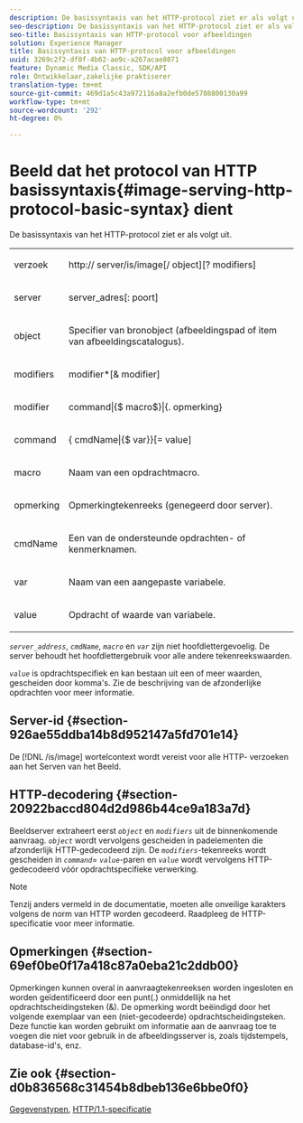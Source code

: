 ```yaml
---
description: De basissyntaxis van het HTTP-protocol ziet er als volgt uit.
seo-description: De basissyntaxis van het HTTP-protocol ziet er als volgt uit.
seo-title: Basissyntaxis van HTTP-protocol voor afbeeldingen
solution: Experience Manager
title: Basissyntaxis van HTTP-protocol voor afbeeldingen
uuid: 3269c2f2-df0f-4b62-ae9c-a267acae8071
feature: Dynamic Media Classic, SDK/API
role: Ontwikkelaar,zakelijke praktiserer
translation-type: tm+mt
source-git-commit: 469d1a5c43a972116a8a2efb0de5708800130a99
workflow-type: tm+mt
source-wordcount: '292'
ht-degree: 0%

---
```



# Beeld dat het protocol van HTTP basissyntaxis{#image-serving-http-protocol-basic-syntax} dient

De basissyntaxis van het HTTP-protocol ziet er als volgt uit.

<table id="simpletable_854C20D4C42247B99D9F123543C17E7C"> 
 <tr class="strow"> 
  <td class="stentry"> <p><span class="codeph"> <span class="varname"> verzoek</span> </span> </p> </td> 
  <td class="stentry"> <p> <span class="filepath">http://<span class="varname"> server</span>/is/image[/<span class="varname"> object</span>][?<span class="varname"> modifiers</span>]</span> </p> </td> 
 </tr> 
 <tr class="strow"> 
  <td class="stentry"> <p><span class="codeph"> <span class="varname"> server  </span> </span> </p></td> 
  <td class="stentry"> <p> <span class="codeph"> <span class="varname"> server_adres</span>[:<span class="varname"> poort</span>]</span> </p> </td> 
 </tr> 
 <tr class="strow"> 
  <td class="stentry"> <p><span class="codeph"> <span class="varname"> object</span> </span> </p></td> 
  <td class="stentry"> <p>Specifier van bronobject (afbeeldingspad of item van afbeeldingscatalogus). </p> </td> 
 </tr> 
 <tr class="strow"> 
  <td class="stentry"> <p><span class="codeph"> <span class="varname"> modifiers</span> </span> </p></td> 
  <td class="stentry"> <p><span class="codeph"> <span class="varname"> modifier</span>*[&amp;<span class="varname"> modifier</span>]</span> </p> </td> 
 </tr> 
 <tr class="strow"> 
  <td class="stentry"> <p><span class="codeph"> <span class="varname"> modifier</span> </span> </p></td> 
  <td class="stentry"> <p><span class="codeph">command|{$<span class="varname"> macro</span>$}|{.<span class="varname"> opmerking</span>}</span> </p></td> 
 </tr> 
 <tr class="strow"> 
  <td class="stentry"> <p><span class="codeph"> <span class="varname"> command</span> </span> </p> </td> 
  <td class="stentry"> <p>{<span class="varname"> cmdName</span>|{$<span class="varname"> var</span>}}[=<span class="varname"> value</span>] </p></td> 
 </tr> 
 <tr class="strow"> 
  <td class="stentry"> <p><span class="codeph"> <span class="varname"> macro</span> </span> </p> </td> 
  <td class="stentry"> <p>Naam van een opdrachtmacro. </p></td> 
 </tr> 
 <tr class="strow"> 
  <td class="stentry"> <p><span class="codeph"> <span class="varname"> opmerking</span> </span> </p></td> 
  <td class="stentry"> <p>Opmerkingtekenreeks (genegeerd door server). </p></td> 
 </tr> 
 <tr class="strow"> 
  <td class="stentry"> <p><span class="codeph"> <span class="varname"> cmdName</span> </span> </p></td> 
  <td class="stentry"> <p>Een van de ondersteunde opdrachten- of kenmerknamen. </p></td> 
 </tr> 
 <tr class="strow"> 
  <td class="stentry"> <p><span class="codeph"> <span class="varname"> var</span> </span> </p> </td> 
  <td class="stentry"> <p>Naam van een aangepaste variabele. </p></td> 
 </tr> 
 <tr class="strow"> 
  <td class="stentry"> <p><span class="codeph"> <span class="varname"> value</span> </span> </p></td> 
  <td class="stentry"> <p>Opdracht of waarde van variabele. </p></td> 
 </tr> 
</table>

*`server_address`*,  *`cmdName`*,  *`macro`* en  *`var`* zijn niet hoofdlettergevoelig. De server behoudt het hoofdlettergebruik voor alle andere tekenreekswaarden.

*`value`* is opdrachtspecifiek en kan bestaan uit een of meer waarden, gescheiden door komma&#39;s. Zie de beschrijving van de afzonderlijke opdrachten voor meer informatie.

## Server-id {#section-926ae55ddba14b8d952147a5fd701e14}

De [!DNL /is/image] wortelcontext wordt vereist voor alle HTTP- verzoeken aan het Serven van het Beeld.

## HTTP-decodering {#section-20922baccd804d2d986b44ce9a183a7d}

Beeldserver extraheert eerst *`object`* en *`modifiers`* uit de binnenkomende aanvraag. *`object`* wordt vervolgens gescheiden in padelementen die afzonderlijk HTTP-gedecodeerd zijn. De *`modifiers`*-tekenreeks wordt gescheiden in *`command`*= *`value`*-paren en *`value`* wordt vervolgens HTTP-gedecodeerd vóór opdrachtspecifieke verwerking.

>[!NOTE]
>
>Tenzij anders vermeld in de documentatie, moeten alle onveilige karakters volgens de norm van HTTP worden gecodeerd. Raadpleeg de HTTP-specificatie voor meer informatie.

## Opmerkingen {#section-69ef0be0f17a418c87a0eba21c2ddb00}

Opmerkingen kunnen overal in aanvraagtekenreeksen worden ingesloten en worden geïdentificeerd door een punt(.) onmiddellijk na het opdrachtscheidingsteken (&amp;). De opmerking wordt beëindigd door het volgende exemplaar van een (niet-gecodeerde) opdrachtscheidingsteken. Deze functie kan worden gebruikt om informatie aan de aanvraag toe te voegen die niet voor gebruik in de afbeeldingsserver is, zoals tijdstempels, database-id&#39;s, enz.

## Zie ook {#section-d0b836568c31454b8dbeb136e6bbe0f0}

[Gegevenstypen](../../../../../is-api/http-ref/image-serving-api-ref/c-http-protocol-reference/c-data-types/c-data-types.md#concept-49455c12df954bb5919cdd8d5ccc85fa),  [HTTP/1.1-specificatie](http://www.w3.org/Protocols/rfc2616/rfc2616.html)
